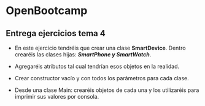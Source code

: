 # OpenBootcamp
## Entrega ejercicios tema 4

- En este ejercicio tendréis que crear una clase **SmartDevice**. Dentro crearéis las clases hijas: **_SmartPhone y SmartWatch_**.

- Agregaréis atributos tal cual tendrían esos objetos en la realidad.

- Crear constructor vacío y con todos los parámetros para cada clase.

- Desde una clase Main: crearéis objetos de cada una y los utilizaréis para imprimir sus valores por consola.
